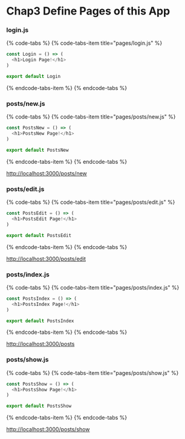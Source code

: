 # Chap3 Define Pages of this App

### login.js

{% code-tabs %}
{% code-tabs-item title="pages/login.js" %}
```javascript
const Login = () => (
  <h1>Login Page!</h1>
)

export default Login
```
{% endcode-tabs-item %}
{% endcode-tabs %}

### posts/new.js

{% code-tabs %}
{% code-tabs-item title="pages/posts/new.js" %}
```javascript
const PostsNew = () => (
  <h1>PostsNew Page!</h1>
)

export default PostsNew
```
{% endcode-tabs-item %}
{% endcode-tabs %}

[http://localhost:3000/posts/new](http://localhost:3000/posts/new)

### posts/edit.js

{% code-tabs %}
{% code-tabs-item title="pages/posts/edit.js" %}
```javascript
const PostsEdit = () => (
  <h1>PostsEdit Page!</h1>
)

export default PostsEdit
```
{% endcode-tabs-item %}
{% endcode-tabs %}

[http://localhost:3000/posts/edit](http://localhost:3000/posts/edit)

### posts/index.js

{% code-tabs %}
{% code-tabs-item title="pages/posts/index.js" %}
```javascript
const PostsIndex = () => (
  <h1>PostsIndex Page!</h1>
)

export default PostsIndex
```
{% endcode-tabs-item %}
{% endcode-tabs %}

[http://localhost:3000/posts](http://localhost:3000/posts)

### posts/show.js

{% code-tabs %}
{% code-tabs-item title="pages/posts/show.js" %}
```javascript
const PostsShow = () => (
  <h1>PostsShow Page!</h1>
)

export default PostsShow
```
{% endcode-tabs-item %}
{% endcode-tabs %}

[http://localhost:3000/posts/show](http://localhost:3000/posts/show)

